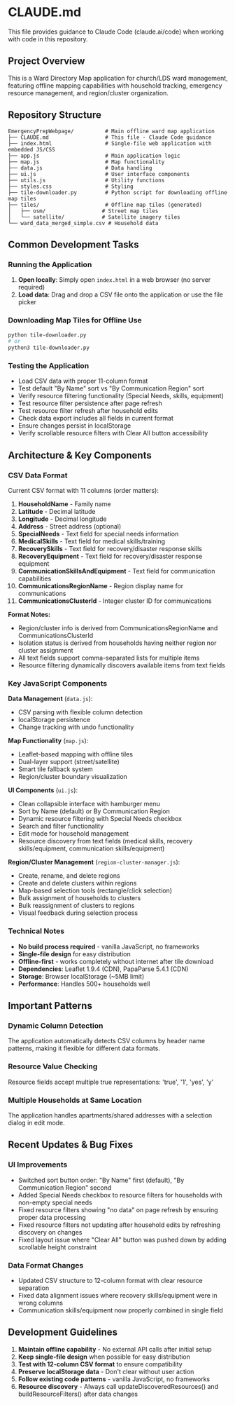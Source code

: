# CLAUDE.md

This file provides guidance to Claude Code (claude.ai/code) when working with code in this repository.

## Project Overview

This is a Ward Directory Map application for church/LDS ward management, featuring offline mapping capabilities with household tracking, emergency resource management, and region/cluster organization.

## Repository Structure

```
EmergencyPrepWebpage/          # Main offline ward map application
├── CLAUDE.md                  # This file - Claude Code guidance
├── index.html                 # Single-file web application with embedded JS/CSS
├── app.js                     # Main application logic
├── map.js                     # Map functionality
├── data.js                    # Data handling
├── ui.js                      # User interface components
├── utils.js                   # Utility functions
├── styles.css                 # Styling
├── tile-downloader.py         # Python script for downloading offline map tiles
├── tiles/                     # Offline map tiles (generated)
│   ├── osm/                  # Street map tiles
│   └── satellite/            # Satellite imagery tiles
└── ward_data_merged_simple.csv # Household data
```

## Common Development Tasks

### Running the Application
1. **Open locally**: Simply open `index.html` in a web browser (no server required)
2. **Load data**: Drag and drop a CSV file onto the application or use the file picker

### Downloading Map Tiles for Offline Use
```bash
python tile-downloader.py
# or
python3 tile-downloader.py
```

### Testing the Application
- Load CSV data with proper 11-column format
- Test default "By Name" sort vs "By Communication Region" sort
- Verify resource filtering functionality (Special Needs, skills, equipment)
- Test resource filter persistence after page refresh
- Test resource filter refresh after household edits
- Check data export includes all fields in current format
- Ensure changes persist in localStorage
- Verify scrollable resource filters with Clear All button accessibility

## Architecture & Key Components

### CSV Data Format
Current CSV format with 11 columns (order matters):
1. **HouseholdName** - Family name
2. **Latitude** - Decimal latitude
3. **Longitude** - Decimal longitude
4. **Address** - Street address (optional)
5. **SpecialNeeds** - Text field for special needs information
6. **MedicalSkills** - Text field for medical skills/training
7. **RecoverySkills** - Text field for recovery/disaster response skills
8. **RecoveryEquipment** - Text field for recovery/disaster response equipment
9. **CommunicationSkillsAndEquipment** - Text field for communication capabilities
10. **CommunicationsRegionName** - Region display name for communications
11. **CommunicationsClusterId** - Integer cluster ID for communications

**Format Notes:**
- Region/cluster info is derived from CommunicationsRegionName and CommunicationsClusterId
- Isolation status is derived from households having neither region nor cluster assignment
- All text fields support comma-separated lists for multiple items
- Resource filtering dynamically discovers available items from text fields

### Key JavaScript Components

**Data Management** (`data.js`):
- CSV parsing with flexible column detection
- localStorage persistence
- Change tracking with undo functionality

**Map Functionality** (`map.js`):
- Leaflet-based mapping with offline tiles
- Dual-layer support (street/satellite)
- Smart tile fallback system
- Region/cluster boundary visualization

**UI Components** (`ui.js`):
- Clean collapsible interface with hamburger menu
- Sort by Name (default) or By Communication Region
- Dynamic resource filtering with Special Needs checkbox
- Search and filter functionality
- Edit mode for household management
- Resource discovery from text fields (medical skills, recovery skills/equipment, communication skills/equipment)

**Region/Cluster Management** (`region-cluster-manager.js`):
- Create, rename, and delete regions
- Create and delete clusters within regions
- Map-based selection tools (rectangle/click selection)
- Bulk assignment of households to clusters
- Bulk reassignment of clusters to regions
- Visual feedback during selection process

### Technical Notes
- **No build process required** - vanilla JavaScript, no frameworks
- **Single-file design** for easy distribution
- **Offline-first** - works completely without internet after tile download
- **Dependencies**: Leaflet 1.9.4 (CDN), PapaParse 5.4.1 (CDN)
- **Storage**: Browser localStorage (~5MB limit)
- **Performance**: Handles 500+ households well

## Important Patterns

### Dynamic Column Detection
The application automatically detects CSV columns by header name patterns, making it flexible for different data formats.

### Resource Value Checking
Resource fields accept multiple true representations: 'true', '1', 'yes', 'y'

### Multiple Households at Same Location
The application handles apartments/shared addresses with a selection dialog in edit mode.

## Recent Updates & Bug Fixes

### UI Improvements
- Switched sort button order: "By Name" first (default), "By Communication Region" second
- Added Special Needs checkbox to resource filters for households with non-empty special needs
- Fixed resource filters showing "no data" on page refresh by ensuring proper data processing
- Fixed resource filters not updating after household edits by refreshing discovery on changes
- Fixed layout issue where "Clear All" button was pushed down by adding scrollable height constraint

### Data Format Changes
- Updated CSV structure to 12-column format with clear resource separation
- Fixed data alignment issues where recovery skills/equipment were in wrong columns
- Communication skills/equipment now properly combined in single field

## Development Guidelines

1. **Maintain offline capability** - No external API calls after initial setup
2. **Keep single-file design** when possible for easy distribution
3. **Test with 12-column CSV format** to ensure compatibility
4. **Preserve localStorage data** - Don't clear without user action
5. **Follow existing code patterns** - vanilla JavaScript, no frameworks
6. **Resource discovery** - Always call updateDiscoveredResources() and buildResourceFilters() after data changes
